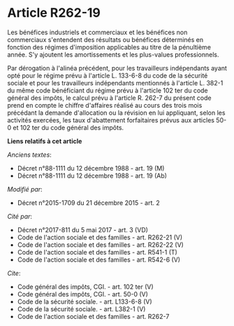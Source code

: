 # Article R262-19

Les bénéfices industriels et commerciaux et les bénéfices non commerciaux s'entendent des résultats ou bénéfices déterminés
en fonction des régimes d'imposition applicables au titre de la pénultième année. S'y ajoutent les amortissements et les
plus-values professionnels. 

Par dérogation à l'alinéa précédent, pour les travailleurs indépendants ayant opté pour le régime prévu à l'article L.
133-6-8 du code de la sécurité sociale et pour les travailleurs indépendants mentionnés à l'article L. 382-1 du même code
bénéficiant du régime prévu à l'article 102 ter du code général des impôts, le calcul prévu à l'article R. 262-7 du présent
code prend en compte le chiffre d'affaires réalisé au cours des trois mois précédant la demande d'allocation ou la révision
en lui appliquant, selon les activités exercées, les taux d'abattement forfaitaires prévus aux articles 50-0 et 102 ter du
code général des impôts.

**Liens relatifs à cet article**

_Anciens textes_:

  - Décret n°88-1111 du 12 décembre 1988 - art. 19 (M)
  - Décret n°88-1111 du 12 décembre 1988 - art. 19 (Ab)

_Modifié par_:

  - Décret n°2015-1709 du 21 décembre 2015 - art. 2

_Cité par_:

  - Décret n°2017-811 du 5 mai 2017 - art. 3 (VD)
  - Code de l'action sociale et des familles - art. R262-21 (V)
  - Code de l'action sociale et des familles - art. R262-22 (V)
  - Code de l'action sociale et des familles - art. R541-1 (T)
  - Code de l'action sociale et des familles - art. R542-6 (V)

_Cite_:

  - Code général des impôts, CGI. - art. 102 ter (V)
  - Code général des impôts, CGI. - art. 50-0 (V)
  - Code de la sécurité sociale. - art. L133-6-8 (V)
  - Code de la sécurité sociale. - art. L382-1 (V)
  - Code de l'action sociale et des familles - art. R262-7
